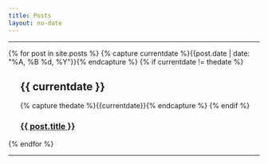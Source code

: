 ```yaml
---
title: Posts
layout: no-date
---
```


-----

{% for post in site.posts %}
  {% capture currentdate %}{{post.date | date: "%A, %B %d, %Y"}}{% endcapture %}
  {% if currentdate != thedate %}
  <ul>
      <h2>{{ currentdate }}</h2>
      {% capture thedate %}{{currentdate}}{% endcapture %} 
  {% endif %}
      <h3><a href="{{ post.url }}">{{ post.title }}</a></h3>
  </ul>
{% endfor %}

-----